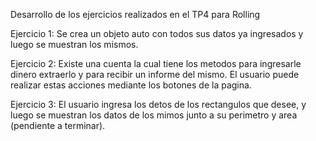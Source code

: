 Desarrollo de los ejercicios realizados en el TP4 para Rolling

Ejercicio 1: Se crea un objeto auto con todos sus datos ya ingresados y luego se muestran los mismos.

Ejercicio 2: Existe una cuenta la cual tiene los metodos para ingresarle dinero extraerlo y para recibir un informe del mismo. El usuario puede realizar estas acciones mediante los botones de la pagina.

Ejercicio 3: El usuario ingresa los detos de los rectangulos que desee, y luego se muestran los datos de los mimos junto a su perimetro y area (pendiente a terminar).
